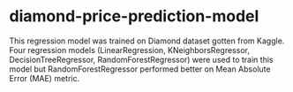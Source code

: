 # diamond-price-prediction-model
This regression model was trained on Diamond dataset gotten from Kaggle. Four regression models (LinearRegression, KNeighborsRegressor, DecisionTreeRegressor, RandomForestRegressor) were used to train this model but RandomForestRegressor performed better on Mean Absolute Error (MAE) metric.
